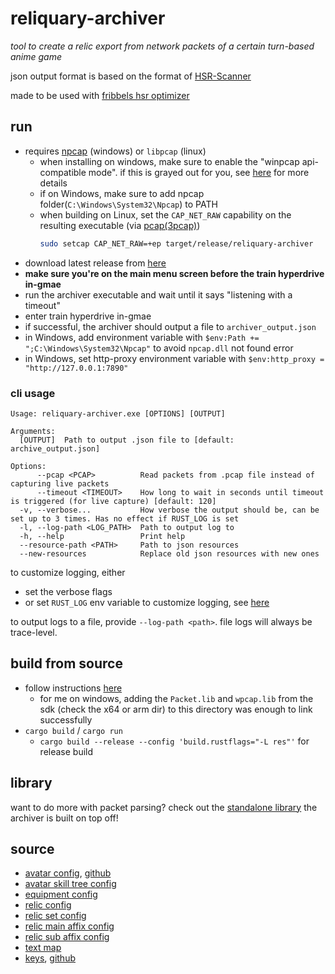 # reliquary-archiver

_tool to create a relic export from network packets of a certain turn-based anime game_

json output format is based on the format of [HSR-Scanner](https://github.com/kel-z/HSR-Scanner)

made to be used with [fribbels hsr optimizer](https://github.com/fribbels/hsr-optimizer)

## run

- requires [npcap](https://npcap.com/) (windows) or `libpcap` (linux)
  - when installing on windows, make sure to enable the "winpcap api-compatible mode".
    if this is grayed out for you, see [here](https://github.com/IceDynamix/reliquary-archiver/issues/2)
    for more details
  - if on Windows, make sure to add npcap folder(`C:\Windows\System32\Npcap`) to PATH
  - when building on Linux, set the `CAP_NET_RAW` capability on the resulting executable (via [pcap(3pcap)](https://man.archlinux.org/man/pcap.3pcap#Under~5))
    ```sh
    sudo setcap CAP_NET_RAW=+ep target/release/reliquary-archiver
    ```
- download latest release from [here](https://github.com/IceDynamix/reliquary-archiver/releases/)
- **make sure you're on the main menu screen before the train hyperdrive in-gmae**
- run the archiver executable and wait until it says "listening with a timeout"
- enter train hyperdrive in-gmae
- if successful, the archiver should output a file to `archiver_output.json`
- in Windows, add environment variable with `$env:Path += ";C:\Windows\System32\Npcap"` to avoid `npcap.dll` not found error
- in Windows, set http-proxy environment variable with `$env:http_proxy = "http://127.0.0.1:7890"`

### cli usage

```
Usage: reliquary-archiver.exe [OPTIONS] [OUTPUT]

Arguments:
  [OUTPUT]  Path to output .json file to [default: archive_output.json]

Options:
      --pcap <PCAP>          Read packets from .pcap file instead of capturing live packets
      --timeout <TIMEOUT>    How long to wait in seconds until timeout is triggered (for live capture) [default: 120]
  -v, --verbose...           How verbose the output should be, can be set up to 3 times. Has no effect if RUST_LOG is set
  -l, --log-path <LOG_PATH>  Path to output log to
  -h, --help                 Print help
  --resource-path <PATH>     Path to json resources
  --new-resources            Replace old json resources with new ones
```

to customize logging, either
- set the verbose flags
- or set `RUST_LOG` env variable to customize logging, see [here](https://docs.rs/tracing-subscriber/latest/tracing_subscriber/filter/struct.EnvFilter.html#directives)

to output logs to a file, provide `--log-path <path>`. file logs will always be trace-level.

## build from source

- follow instructions [here](https://github.com/rust-pcap/pcap?tab=readme-ov-file#building)
  - for me on windows, adding the `Packet.lib` and `wpcap.lib` from the sdk (check the x64 or arm dir)
    to this directory was enough to link successfully
- `cargo build` / `cargo run`
  - `cargo build --release --config 'build.rustflags="-L res"'` for release build

## library

want to do more with packet parsing? check out the
[standalone library](https://github.com/IceDynamix/reliquary) the archiver is built on top off!

## source
- [avatar config](https://raw.githubusercontent.com/Dimbreath/StarRailData/master/ExcelOutput/AvatarConfig.json), [github](https://github.com/Dimbreath/StarRailData)
- [avatar skill tree config](https://raw.githubusercontent.com/Dimbreath/StarRailData/master/ExcelOutput/AvatarSkillTreeConfig.json)
- [equipment config](https://raw.githubusercontent.com/Dimbreath/StarRailData/master/ExcelOutput/EquipmentConfig.json)
- [relic config](https://raw.githubusercontent.com/Dimbreath/StarRailData/master/ExcelOutput/RelicConfig.json)
- [relic set config](https://raw.githubusercontent.com/Dimbreath/StarRailData/master/ExcelOutput/RelicSetConfig.json)
- [relic main affix config](https://raw.githubusercontent.com/Dimbreath/StarRailData/master/ExcelOutput/RelicMainAffixConfig.json)
- [relic sub affix config](https://raw.githubusercontent.com/Dimbreath/StarRailData/master/ExcelOutput/RelicSubAffixConfig.json)
- [text map](https://raw.githubusercontent.com/Dimbreath/StarRailData/master/TextMap/TextMapEN.json)
- [keys](https://raw.githubusercontent.com/tamilpp25/Iridium-SR/main/data/Keys.json), [github](https://github.com/tamilpp25/Iridium-SR/blob/main/data/Keys.json)

